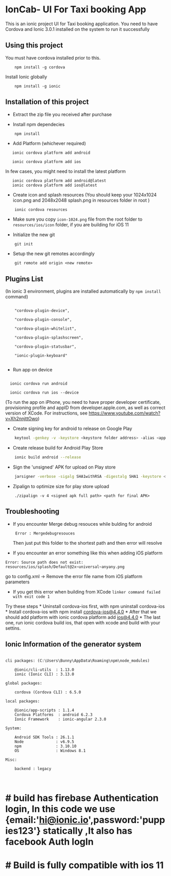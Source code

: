 # IonCab- UI For Taxi booking App


This is an ionic project UI for Taxi booking application.
 You need to have Cordova and Ionic 3.0.1 installed on the 
system to run it successfully


## Using this project

You
 must have cordova installed prior to this.


```
    npm install -g cordova
```


Install Ionic globally
```
    npm install -g ionic
```





## Installation of this project


* Extract the zip file you received after purchase


* Install npm dependecies


```bash
    npm install
```

* Add Platform (whichever required)


```
   ionic cordova platform add android
   
   ionic cordova platform add ios
```


In few cases, you might need to install the latest platform

```
   ionic cordova platform add android@latest
   ionic cordova platform add ios@latest
```



* Create icon and splash resources (You should keep your 1024x1024 icon.png and 2048x2048 splash.png in resources folder in root )


```
    ionic cordova resources
```

* Make sure you copy `icon-1024.png` file from the root folder to `resources/ios/icon` folder, if you are building for iOS 11


* Initialize the new git

```
	git init
```



* Setup the new git remotes accordingly

```    
	git remote add origin <new remote>
```




## Plugins List

(In ionic 3 environment, plugins are installed automatically by `npm install` command)
```

    "cordova-plugin-device",

    "cordova-plugin-console",

    "cordova-plugin-whitelist",

    "cordova-plugin-splashscreen",

    "cordova-plugin-statusbar",

    "ionic-plugin-keyboard"
    
```



* Run app on device

```
  
  ionic cordova run android
  
  ionic cordova run ios --device
```

(To run the app on iPhone, you need to have proper developer certificate, provisioning profile and appID from developer.apple.com, as well as correct version of XCode. For instructions, see https://www.youtube.com/watch?v=Xh2nnjttOwo)

* Create signing key for android to release on Google Play


```bash
    keytool -genkey -v -keystore <keystore folder address> -alias <app alias> -keyalg RSA -keysize 2048 -validity 10000
```



* Create release build for Android Play Store

```bash
    ionic build android --release
```



* Sign the 'unsigned' APK for upload on Play store


```bash
    jarsigner -verbose -sigalg SHA1withRSA -digestalg SHA1 -keystore <.keystore file full path> <unsigned apk full path> <app alias>
```




* Zipalign to optimize size for play store upload


```
    ./zipalign -v 4 <signed apk full path> <path for final APK> 
```
## Troubleshooting
* If you encounter Merge debug resouces while bulding for android
  ```
   Error : Mergedebugresouces

   ```
   Then just put this folder to the shortest path and then error will resolve


* If you encounter an error something like this when adding iOS platform
```
Error: Source path does not exist: resources/ios/splash/Default@2x~universal~anyany.png
```
go to config.xml -> Remove the error file name from iOS platform parameters

* If you get this error when building from XCode
`linker command failed with exit code 1`

Try these steps
    * Uninstall cordova-ios first, with npm uninstall cordova-ios
    * Install cordova-ios with npm install cordova-ios@4.4.0
    * After that we should add platform with ionic cordova platform add ios@4.4.0
    * The last one, run ionic cordova build ios, that open with xcode and build with your settins.




## Ionic Information of the generator system

```

cli packages: (C:\Users\Bunny\AppData\Roaming\npm\node_modules)

    @ionic/cli-utils  : 1.13.0
    ionic (Ionic CLI) : 3.13.0

global packages:

    cordova (Cordova CLI) : 6.5.0

local packages:

    @ionic/app-scripts : 1.1.4
    Cordova Platforms  : android 6.2.3
    Ionic Framework    : ionic-angular 2.3.0

System:

    Android SDK Tools : 26.1.1
    Node              : v6.9.5
    npm               : 3.10.10
    OS                : Windows 8.1

Misc:

    backend : legacy



```


# # build has firebase Authentication login, In this code we use {email:'hi@ionic.io',password:'puppies123'} statically  ,It also has facebook Auth logIn

# # Build is fully compatible with ios 11 
